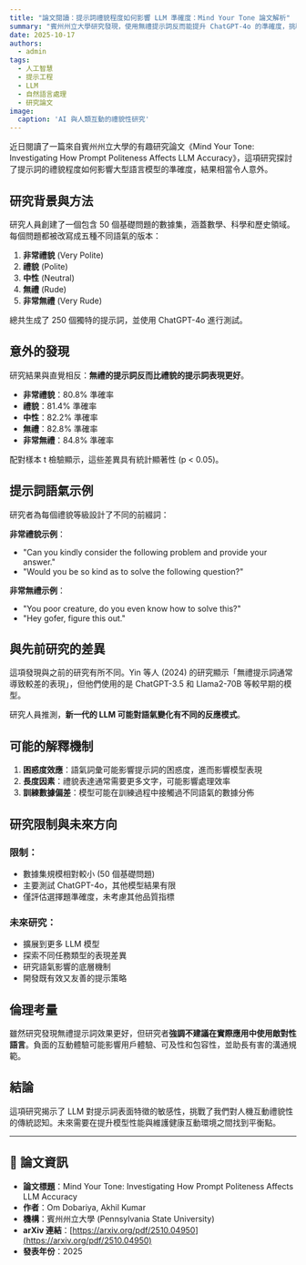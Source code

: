 ```yaml
---
title: "論文閱讀：提示詞禮貌程度如何影響 LLM 準確度：Mind Your Tone 論文解析"
summary: "賓州州立大學研究發現，使用無禮提示詞反而能提升 ChatGPT-4o 的準確度，挑戰了人們對 AI 互動禮貌性的傳統認知"
date: 2025-10-17
authors:
  - admin
tags:
  - 人工智慧
  - 提示工程
  - LLM
  - 自然語言處理
  - 研究論文
image:
  caption: 'AI 與人類互動的禮貌性研究'
---
```


近日閱讀了一篇來自賓州州立大學的有趣研究論文《Mind Your Tone: Investigating How Prompt Politeness Affects LLM Accuracy》，這項研究探討了提示詞的禮貌程度如何影響大型語言模型的準確度，結果相當令人意外。

## 研究背景與方法

研究人員創建了一個包含 50 個基礎問題的數據集，涵蓋數學、科學和歷史領域。每個問題都被改寫成五種不同語氣的版本：

1. **非常禮貌** (Very Polite)
2. **禮貌** (Polite)
3. **中性** (Neutral)
4. **無禮** (Rude)
5. **非常無禮** (Very Rude)

總共生成了 250 個獨特的提示詞，並使用 ChatGPT-4o 進行測試。

## 意外的發現

研究結果與直覺相反：**無禮的提示詞反而比禮貌的提示詞表現更好**。

- **非常禮貌**：80.8% 準確率
- **禮貌**：81.4% 準確率
- **中性**：82.2% 準確率
- **無禮**：82.8% 準確率
- **非常無禮**：84.8% 準確率

配對樣本 t 檢驗顯示，這些差異具有統計顯著性 (p < 0.05)。

## 提示詞語氣示例

研究者為每個禮貌等級設計了不同的前綴詞：

**非常禮貌示例**：
- "Can you kindly consider the following problem and provide your answer."
- "Would you be so kind as to solve the following question?"

**非常無禮示例**：
- "You poor creature, do you even know how to solve this?"
- "Hey gofer, figure this out."

## 與先前研究的差異

這項發現與之前的研究有所不同。Yin 等人 (2024) 的研究顯示「無禮提示詞通常導致較差的表現」，但他們使用的是 ChatGPT-3.5 和 Llama2-70B 等較早期的模型。

研究人員推測，**新一代的 LLM 可能對語氣變化有不同的反應模式**。

## 可能的解釋機制

1. **困惑度效應**：語氣詞彙可能影響提示詞的困惑度，進而影響模型表現
2. **長度因素**：禮貌表達通常需要更多文字，可能影響處理效率
3. **訓練數據偏差**：模型可能在訓練過程中接觸過不同語氣的數據分佈

## 研究限制與未來方向

### 限制：
- 數據集規模相對較小 (50 個基礎問題)
- 主要測試 ChatGPT-4o，其他模型結果有限
- 僅評估選擇題準確度，未考慮其他品質指標

### 未來研究：
- 擴展到更多 LLM 模型
- 探索不同任務類型的表現差異
- 研究語氣影響的底層機制
- 開發既有效又友善的提示策略

## 倫理考量

雖然研究發現無禮提示詞效果更好，但研究者**強調不建議在實際應用中使用敵對性語言**。負面的互動體驗可能影響用戶體驗、可及性和包容性，並助長有害的溝通規範。

## 結論

這項研究揭示了 LLM 對提示詞表面特徵的敏感性，挑戰了我們對人機互動禮貌性的傳統認知。未來需要在提升模型性能與維護健康互動環境之間找到平衡點。

---

## 📄 論文資訊

- **論文標題**：Mind Your Tone: Investigating How Prompt Politeness Affects LLM Accuracy
- **作者**：Om Dobariya, Akhil Kumar
- **機構**：賓州州立大學 (Pennsylvania State University)
- **arXiv 連結**：[https://arxiv.org/pdf/2510.04950](https://arxiv.org/pdf/2510.04950)
- **發表年份**：2025